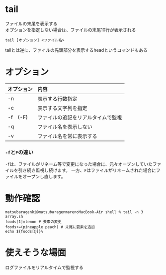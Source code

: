 # tail

ファイルの末尾を表示する<br>
オプションを指定しない場合は、ファイルの末尾10行が表示される<br>

```
tail [オプション] <ファイル名>
```
tailとは逆に、ファイルの先頭部分を表示するheadというコマンドもある

# オプション
| オプション | 内容 |
| :--- | :--- |
| -n | 表示する行数指定 | 
| -c | 表示する文字列を指定 | 
| -f　(-F) | ファイルの追記をリアルタイムで監視 | 
| -q | ファイル名を表示しない | 
| -v | ファイル名を常に表示する | 

### `-f`と`F`の違い
`-f`は、ファイルがリネーム等で変更になった場合に、元々オープンしていたファイルを引き続き監視し続けます。
一方、`F`はファイルがリネームされた場合にファイルをオープンし直します。

# 動作確認
```
matsubaragenki@matsubaragenmarenoMacBook-Air shell % tail -n 3 array.sh 
foods[1]=lemon # 要素の変更
foods+=(pineapple peach) # 末尾に要素を追加
echo ${foods[@]}%     
```

# 使えそうな場面
ログファイルをリアルタイムで監視する

